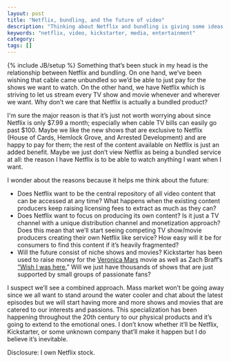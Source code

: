 ```yaml
---
layout: post
title: "Netflix, bundling, and the future of video"
description: "Thinking about Netflix and bundling is giving some ideas about the future of video and what we'll start seeing."
keywords: "netflix, video, kickstarter, media, entertainment"
category:
tags: []
---
```

{% include JB/setup %}
Something that’s been stuck in my head is the relationship between Netflix and bundling. On one hand, we’ve been wishing that cable came unbundled so we’d be able to just pay for the shows we want to watch. On the other hand, we have Netflix which is striving to let us stream every TV show and movie whenever and wherever we want. Why don’t we care that Netflix is actually a bundled product?

I'm sure the major reason is that it’s just not worth worrying about since Netflix is only $7.99 a month; especially when cable TV bills can easily go past $100. Maybe we like the new shows that are exclusive to Netflix (House of Cards, Hemlock Grove, and Arrested Development) and are happy to pay for them; the rest of the content available on Netflix is just an added benefit. Maybe we just don’t view Netflix as being a bundled service at all: the reason I have Netflix is to be able to watch anything I want when I want.

I wonder about the reasons because it helps me think about the future:

<ul class="bulleted">
<li>Does Netflix want to be the central repository of all video content that can be accessed at any time? What happens when the existing content producers keep raising licensing fees to extract as much as they can?</li>
<li>Does Netflix want to focus on producing its own content? Is it just a TV channel with a unique distribution channel and monetization approach? Does this mean that we’ll start seeing competing TV show/movie producers creating their own Netflix like service? How easy will it be for consumers to find this content if it’s heavily fragmented?</li>
<li>Will the future consist of niche shows and movies? Kickstarter has been used to raise money for the <a href="http://www.kickstarter.com/projects/559914737/the-veronica-mars-movie-project" target="_blank">Veronica Mars</a> movie as well as Zach Braff’s <a href="http://www.kickstarter.com/projects/1869987317/wish-i-was-here-1" target="_blank">“Wish I was here.</a>” Will we just have thousands of shows that are just supported by small groups of passionate fans?</li>
</ul>

I suspect we’ll see a combined approach. Mass market won’t be going away since we all want to stand around the water cooler and chat about the latest episodes but we will start having more and more shows and movies that are catered to our interests and passions. This specialization has been happening throughout the 20th century to our physical products and it’s going to extend to the emotional ones. I don’t know whether it’ll be Netflix, Kickstarter, or some unknown company that’ll make it happen but I do believe it’s inevitable.

Disclosure: I own Netflix stock.